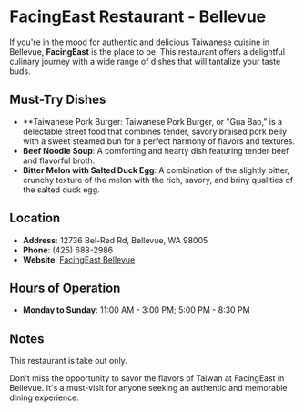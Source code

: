 # FacingEast Restaurant - Bellevue

If you're in the mood for authentic and delicious Taiwanese cuisine in Bellevue, **FacingEast** is the place to be. This restaurant offers a delightful culinary journey with a wide range of dishes that will tantalize your taste buds.

## Must-Try Dishes
- **Taiwanese Pork Burger: Taiwanese Pork Burger, or "Gua Bao," is a delectable street food that combines tender, savory braised pork belly with a sweet steamed bun for a perfect harmony of flavors and textures.
- **Beef Noodle Soup**: A comforting and hearty dish featuring tender beef and flavorful broth.
- **Bitter Melon with Salted Duck Egg**: A combination of the slightly bitter, crunchy texture of the melon with the rich, savory, and briny qualities of the salted duck egg.

## Location
- **Address**: 12736 Bel-Red Rd, Bellevue, WA 98005
- **Phone**: (425) 688-2986
- **Website**: [FacingEast Bellevue](facingeastbellevue.com)

## Hours of Operation
- **Monday to Sunday**: 11:00 AM - 3:00 PM; 5:00 PM - 8:30 PM

## Notes
This restaurant is take out only.

Don't miss the opportunity to savor the flavors of Taiwan at FacingEast in Bellevue. It's a must-visit for anyone seeking an authentic and memorable dining experience.
